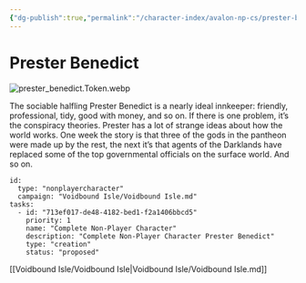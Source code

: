 ```yaml
---
{"dg-publish":true,"permalink":"/character-index/avalon-np-cs/prester-benedict/","title":"Prester Benedict","tags":["JournalEntryPage"]}
---
```






# Prester Benedict
![prester_benedict.Token.webp](/img/user/Voidbound%20token%20images/prester_benedict.Token.webp)

The sociable halfling Prester Benedict is a nearly ideal innkeeper: friendly, professional, tidy, good with money, and so on. If there is one problem, it’s the conspiracy theories. Prester has a lot of strange ideas about how the world works. One week the story is that three of the gods in the pantheon were made up by the rest, the next it’s that agents of the Darklands have replaced some of the top governmental officials on the surface world. And so on.

```RpgManager4
id: 
  type: "nonplayercharacter"
  campaign: "Voidbound Isle/Voidbound Isle.md"
tasks: 
  - id: "713ef017-de48-4182-bed1-f2a1406bbcd5"
    priority: 1
    name: "Complete Non-Player Character"
    description: "Complete Non-Player Character Prester Benedict"
    type: "creation"
    status: "proposed"
```
[[Voidbound Isle/Voidbound Isle\|Voidbound Isle/Voidbound Isle.md]]
